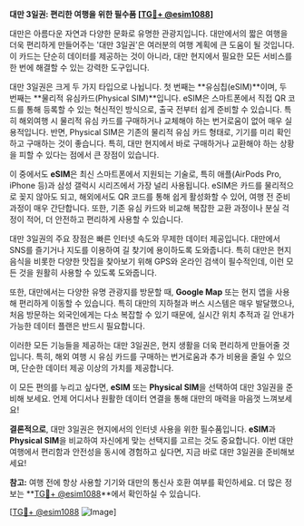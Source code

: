 **대만 3일권: 편리한 여행을 위한 필수품 [[TG💪+ @esim1088](https://t.me/s/esim1088)]**

대만은 아름다운 자연과 다양한 문화로 유명한 관광지입니다. 대만에서의 짧은 여행을 더욱 편리하게 만들어주는 '대만 3일권'은 여러분의 여행 계획에 큰 도움이 될 것입니다. 이 카드는 단순히 데이터를 제공하는 것이 아니라, 대만 현지에서 필요한 모든 서비스를 한 번에 해결할 수 있는 강력한 도구입니다.

대만 3일권은 크게 두 가지 타입으로 나뉩니다. 첫 번째는 **유심칩(eSIM)**이며, 두 번째는 **물리적 유심카드(Physical SIM)**입니다. eSIM은 스마트폰에서 직접 QR 코드를 통해 등록할 수 있는 혁신적인 방식으로, 출국 전부터 쉽게 준비할 수 있습니다. 특히 해외여행 시 물리적 유심 카드를 구매하거나 교체해야 하는 번거로움이 없어 매우 실용적입니다. 반면, Physical SIM은 기존의 물리적 유심 카드 형태로, 기기를 미리 확인하고 구매하는 것이 좋습니다. 특히, 대만 현지에서 바로 구매하거나 교환해야 하는 상황을 피할 수 있다는 점에서 큰 장점이 있습니다.

이 중에서도 **eSIM**은 최신 스마트폰에서 지원되는 기술로, 특히 애플(AirPods Pro, iPhone 등)과 삼성 갤럭시 시리즈에서 가장 널리 사용됩니다. eSIM은 카드를 물리적으로 꽂지 않아도 되고, 해외에서도 QR 코드를 통해 쉽게 활성화할 수 있어, 여행 전 준비 과정이 매우 간단합니다. 또한, 기존 유심 카드와 비교해 복잡한 교환 과정이나 분실 걱정이 적어, 더 안전하고 편리하게 사용할 수 있습니다.

대만 3일권의 주요 장점은 빠른 인터넷 속도와 무제한 데이터 제공입니다. 대만에서 SNS를 즐기거나 지도를 이용하여 길 찾기에 용이하도록 도와줍니다. 특히 대만은 현지 음식을 비롯한 다양한 맛집을 찾아보기 위해 GPS와 온라인 검색이 필수적인데, 이런 모든 것을 원활히 사용할 수 있도록 도와줍니다.

또한, 대만에서는 다양한 유명 관광지를 방문할 때, **Google Map** 또는 현지 앱을 사용해 편리하게 이동할 수 있습니다. 특히 대만의 지하철과 버스 시스템은 매우 발달했으나, 처음 방문하는 외국인에게는 다소 복잡할 수 있기 때문에, 실시간 위치 추적과 길 안내가 가능한 데이터 플랜은 반드시 필요합니다.

이러한 모든 기능들을 제공하는 대만 3일권은, 현지 생활을 더욱 편리하게 만들어줄 것입니다. 특히, 해외 여행 시 유심 카드를 구매하는 번거로움과 추가 비용을 줄일 수 있으며, 단순한 데이터 제공 이상의 가치를 제공합니다.

이 모든 편의를 누리고 싶다면, **eSIM** 또는 **Physical SIM**을 선택하여 대만 3일권을 준비해 보세요. 언제 어디서나 원활한 데이터 연결을 통해 대만의 매력을 마음껏 느껴보세요! 

**결론적으로**, 대만 3일권은 현지에서의 인터넷 사용을 위한 필수품입니다. **eSIM**과 **Physical SIM**을 비교하여 자신에게 맞는 선택지를 고르는 것도 중요합니다. 이번 대만 여행에서 편리함과 안전성을 동시에 경험하고 싶다면, 지금 바로 대만 3일권을 준비해보세요!

**참고:** 여행 전에 항상 사용할 기기와 대만의 통신사 호환 여부를 확인하세요. 더 많은 정보는 **[TG💪+ @esim1088](https://t.me/s/esim1088)**에서 확인하실 수 있습니다. 

[[TG💪+ @esim1088](https://t.me/s/esim1088) ![Image](https://i.postimg.cc/Y0z9fWf4/image.png)]